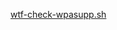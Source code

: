 [wtf-check-wpasupp.sh](https://github.com/WhiskeyTang0F0xtr0t/unifi/blob/main/scripts/wtf-check-wpasupp.sh)
